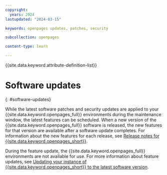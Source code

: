 ```yaml
---
copyright:
  years: 2024
lastupdated: "2024-03-15"

keywords: openpages updates, patches, security

subcollection: openpages

content-type: learn

---
```


{{site.data.keyword.attribute-definition-list}}

# Software updates
{: #software-updates}

While the latest software patches and security updates are applied to your {{site.data.keyword.openpages_full}} environments during the maintenance window, the latest features can be scheduled. When a new version of the {{site.data.keyword.openpages_full}} software is released, the new features for that version are available after a software update completes. For information about the new features for each release, see [Release notes for  {{site.data.keyword.openpages_short}}](/docs/openpages??topic=openpages-openpages-relnotes).

During the feature update, the {{site.data.keyword.openpages_full}} environments are not available for use. For more information about feature updates, see [Updating your instance of {{site.data.keyword.openpages_short}} to the latest software version](/docs/openpages?topic=openpages-updating-openpages).
